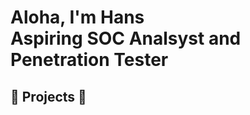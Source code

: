 <h1>Aloha, I'm Hans <br/>Aspiring SOC Analsyst and Penetration Tester</h1>

<h2>📏 Projects 📏</h2>



<!--
**hansbeur/hansbeur** is a ✨ _special_ ✨ repository because its `README.md` (this file) appears on your GitHub profile.

Here are some ideas to get you started:

- 🔭 I’m currently working on ...
- 🌱 I’m currently learning ...
- 👯 I’m looking to collaborate on ...
- 🤔 I’m looking for help with ...
- 💬 Ask me about ...
- 📫 How to reach me: ...
- 😄 Pronouns: ...
- ⚡ Fun fact: ...
-->
